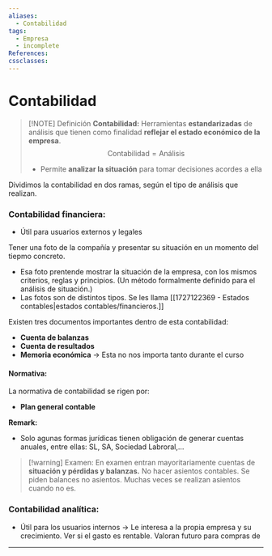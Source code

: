 ```yaml
---
aliases:
  - Contabilidad
tags:
  - Empresa
  - incomplete
References: 
cssclasses:
---
```

# Contabilidad

> [!NOTE] Definición 
 > **Contabilidad:** Herramientas **estandarizadas** de análisis que tienen como finalidad **reflejar el estado económico de la empresa**.
 > $$ \text{Contabilidad} = \text{Análisis}$$
 > + Permite **analizar la situación** para tomar decisiones acordes a ella

Dividimos la contabilidad en dos ramas, según el tipo de análisis que realizan.
### Contabilidad financiera: 
+ Útil para usuarios externos y legales 

Tener una foto de la compañía y presentar su situación en un momento del tiepmo concreto. 
+ Esa foto prentende mostrar la situación de la empresa, con los mismos criterios, reglas y principios. (Un método formalmente definido para el análisis de situación.)
+ Las fotos son de distintos tipos. Se les llama [[1727122369 - Estados contables|estados contables/financieros.]]


Existen tres documentos importantes dentro de esta contabilidad:
+ **Cuenta de balanzas**
+ **Cuenta de resultados**
+ **Memoria económica** → Esta no nos importa tanto durante el curso 

#### Normativa:
La normativa de contabilidad se rigen por:
+ **Plan general contable** 

**Remark:** 
+ Solo agunas formas jurídicas tienen obligación de generar cuentas anuales, entre ellas: SL, SA, Sociedad Labroral,…

> [!warning] Examen: 
> En examen entran mayoritariamente cuentas de **situación y pérdidas y balanzas.** 
> No hacer asientos contables. Se piden balances no asientos. Muchas veces se realizan asientos cuando no es.

### Contabilidad analítica: 
+ Útil para los usuarios internos → Le interesa a la propia empresa y su crecimiento.
Ver si el gasto es rentable. Valoran futuro para compras de 



***